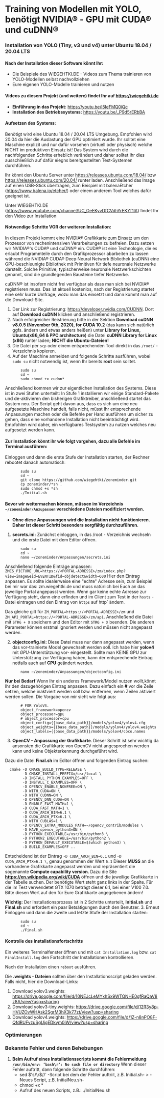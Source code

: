 # Training von Modellen mit YOLO, benötigt NVIDIA® - GPU mit CUDA® und cuDNN®
### Installation von YOLO (Tiny, v3 und v4) unter Ubuntu 18.04 / 20.04 LTS


#### Nach der Installation dieser Software könnt Ihr:
* Die Beispiele des WIEGEHTKI.DE - Videos zum Thema trainieren von YOLO-Modellen selbst nachvollziehen
* Eure eigenen YOLO-Modelle trainieren und nutzen


#### Videos zu diesem Projekt (und weitere) findet Ihr auf https://wiegehtki.de
* **Einführung in das Projekt:** https://youtu.be/l5IeFMQ0iQc
* **Installation des Betriebssystems:** https://youtu.be/_P9d5rERbBA


#### Aufsetzen des Systems:
Benötigt wird eine Ubuntu 18.04 / 20.04 LTS Umgebung. Empfohlen wird 20.04 da hier die Auslastung der GPU optimiert wurde. Ihr solltet eine Maschine explizit und nur dafür vorsehen (virtuell oder physisch) welche NICHT im produktiven Einsatz ist! Das System wird durch die nachfolgenden Schritte erheblich verändert und daher solltet Ihr dies ausschließlich auf dafür eiegns bereitgestellten Test-Systemen durchführen.

Ihr könnt den Ubuntu Server unter https://releases.ubuntu.com/18.04/ bzw https://releases.ubuntu.com/20.04/ runter laden. Anschließend das Image auf einen USB-Stick übertragen, zum Beispiel mit balenaEtcher (https://www.balena.io/etcher/) oder einem anderem Tool welches dafür geeignet ist.

Unter WIEGEHTKI.DE (https://www.youtube.com/channel/UC_OeEKyvDfCVdhYrEKYf1lA) findet Ihr den Video zur Installation


#### Notwendige Schritte VOR der weiteren Installation:
In diesem Projekt kommt eine NVIDIA® Grafikkarte zum Einsatz um den Prozessor von rechenintensiven Verarbeitungen zu befreien. Dazu setzen wir NVIDIA®'s CUDA® und cuDNN® ein. CUDA® ist eine Technologie, die es erlaubt Programmteile durch den Grafikprozessor abarbeiten zu lassen während die NVIDIA® CUDA® Deep Neural Network Bibliothek (cuDNN) eine GPU-beschleunigte Bibliothek mit Primitiven für tiefe neuronale Netzwerke darstellt. Solche Primitive, typischerweise neuronale Netzwerkschichten genannt, sind die grundlegenden Bausteine tiefer Netzwerke.

cuDNN® ist insofern nicht frei verfügbar als dass man sich bei NVIDIA® registrieren muss. Das ist aktuell kostenlos, nach der Registrierung startet eine sehr kurze Umfrage, wozu man das einsetzt und dann kommt man auf die Download-Site.

1. Der Link zur Registrierung: https://developer.nvidia.com/CUDNN. Dort auf **Download cuDNN** klicken und anschließend registrieren.
2. Nach erfolgreicher Reistrierung bitte in der Sektion **Download cuDNN v8.0.5 (November 9th, 2020), for CUDA 10.2** (das kann sich natürlich ggfs. ändern und etwas anders heißen) unter **Library for Linux, Ubuntu(x86_64 & PPC architecture)** die Datei **cuDNN Library for Linux (x86)** runter laden; **NICHT die Ubuntu-Dateien!** 
3. Die Datei per `scp` oder einem entsprechenden Tool direkt in das `/root/` - Verzeichnis kopieren.
4. Auf der Maschine anmelden und folgende Schritte ausführen, wobei `sudo su` nicht notwendig ist, wenn Ihr bereits **root** sein solltet.
```
       sudo su
       cd ~
       sudo chmod +x cudnn*     
```
Anschließend kommen wir zur eigentlichen Installation des Systems. Diese ist in zwei Stufen unterteilt: In Stufe 1 installieren wir einige Standard-Pakete und de-aktivieren den bisherigen Grafiktreiber, anschließend startet das System neu. Der Script geht davon aus, dass es sich um eine neu aufgesetzte Maschine handelt, falls nicht, müsst Ihr entsprechende Anpassungen machen oder die Befehle per Hand ausführen um sicher zu gehen, dass eine vorhandene Installation nicht beeinträchtigt wird. Empfohlen wird daher, ein verfügbares Testsystem zu nutzen welches neu aufgesetzt werden kann.

#### Zur Installation könnt ihr wie folgt vorgehen, dazu alle Befehle im Terminal ausführen:
Einloggen und dann die erste Stufe der Installation starten, der Rechner rebootet danach automatisch:
```
       sudo su
       cd ~
       git clone https://github.com/wiegehtki/zoneminder.git
       cp zoneminder/*sh .
       sudo chmod +x *sh
       ./Initial.sh      
```

#### Bevor wir weitermachen können, müssen im Verzeichnis `~/zoneminder/Anzupassen` verschiedene Dateien modifiziert werden.
* **Ohne diese Anpassungen wird die Installation nicht funktionieren. Daher ist dieser Schritt besonders sorgfältig durchzuführen.**

1. **secrets.ini:**  Zunächst einloggen, in das /root - Verzeichnis wechseln und die erste Datei mit dem Editor öffnen.
```
       sudo su
       cd ~
       nano ~/zoneminder/Anpassungen/secrets.ini
```
Anschließend folgende Einträge anpassen:
`ZMES_PICTURE_URL=https://<PORTAL-ADRESSE>/zm/index.php?view=image&eid=EVENTID&fid=objdetect&width=600` Hier den Eintrag **<PORTAL-ADRESSE>** anpassen. Es sollte idealerweise eine "echte" Adresse sein, zum Beispiel bei mir war das: zm.wiegehtki.de und muss natürlich bei Euch an das jeweilige Portal angepasst werden.
Wenn gar keine echte Adresse zur Verfügung steht, dann eine erfinden und im Client zum Test in der `hosts` - Datei eintragen und den Eintrag von `https` auf http` ändern.

Das gleiche gilt für `ZM_PORTAL=https://<PORTAL-ADRESSE>/zm` und `ZM_API_PORTAL=https://<PORTAL-ADRESSE>/zm/api`. Anschließend die Datei mit `STRG + O` speichern und den Editor mit `STRG + X` beenden. Die anderen Parameter können erstmal ignoriert werden und müssen nicht angepasst werden.


2. **objectconfig.ini:**  Diese Datei muss nur dann angepasst werden, wenn das vor-trainierte Model gewechselt werden soll. Ich habe hier **yolov4** mit *GPU*-Unterstützung vor- eingestellt. Sollte man KEINE GPU zur Unterstützung zur Verfügung haben, kann der entsprechende Eintrag notfalls auch auf **CPU** geändert werden.  
```
       nano ~/zoneminder/Anpassungen/objectconfig.ini
```
**Nur bei Bedarf** Wenn Ihr ein anderes Framework/Model nutzen wollt,könnt Ihr den dazugehörigen Eintrag anpassen. Dazu einfach ein **#** vor die Zeile setzen, welche inaktviert werden soll bzw. entfernen, wenn Zeilen aktiviert werden sollen. Die Vorgabe von mir sieht wie folgt aus:
```
       # FOR YoloV4. 
       object_framework=opencv
       object_processor=gpu 
       # object_processor=cpu
       object_config={{base_data_path}}/models/yolov4/yolov4.cfg
       object_weights={{base_data_path}}/models/yolov4/yolov4.weights
       object_labels={{base_data_path}}/models/yolov4/coco.names
```

3. **OpenCV - Anpassung der Grafikkarte**. Dieser Schritt ist sehr wichtig da ansonsten die Grafikkarte von OpenCV nicht angesprochen werden kann und keine Objekterkennung durchgeführt wird.

Dazu die Datei **Final.sh** im Editor öffnen und folgenden Eintrag suchen:
```
  cmake -D CMAKE_BUILD_TYPE=RELEASE \
        -D CMAKE_INSTALL_PREFIX=/usr/local \
        -D INSTALL_PYTHON_EXAMPLES=OFF \
        -D INSTALL_C_EXAMPLES=OFF \
        -D OPENCV_ENABLE_NONFREE=ON \
        -D WITH_CUDA=ON \
        -D WITH_CUDNN=ON \
        -D OPENCV_DNN_CUDA=ON \
        -D ENABLE_FAST_MATH=1 \
        -D CUDA_FAST_MATH=1 \
        -D CUDA_ARCH_BIN=6.1 \
        -D CUDA_ARCH_PTX=6.1 \
        -D WITH_CUBLAS=1 \
        -D OPENCV_EXTRA_MODULES_PATH=~/opencv_contrib/modules \
        -D HAVE_opencv_python3=ON \
        -D PYTHON_EXECUTABLE=/usr/bin/python3 \
        -D PYTHON2_EXECUTABLE=/usr/bin/python2 \
        -D PYTHON_DEFAULT_EXECUTABLE=$(which python3) \
        -D BUILD_EXAMPLES=OFF ..
```
Entscheidend ist der Eintrag `-D CUDA_ARCH_BIN=6.1` und `-D CUDA_ARCH_PTX=6.1 \`, genau genommen der Wert `6.1` Dieser **MUSS** an die vorhandene Grafikkarte angepasst werden und repräsentiert die sogenannte **Compute capability version**. Dazu die Site **https://en.wikipedia.org/wiki/CUDA** öffnen und die jeweilige Grafikkarte in der Tabelle suchen. Der benötigte Wert steht ganz links in der Spalte. Für die im Test verwendetet GTX 1070 beträgt dieser 6.1, bei einer V100 7.0. Bitte diesen Wert auf den für Eure Grafikkarte angegebenen ändern!



**Wichtig:** Der Installationsprozess ist in 2 Schritte unterteilt, **Initial.sh** und **Final.sh** und erfordert ein paar Betsätigungen durch den Benutzer.
3.  Erneut Einloggen und dann die zweite und letzte Stufe der Installation starten:
```
       sudo su
	   cd ~
       ./Final.sh  
```


#### Kontrolle des Installationsfortschritts

Ein weiteres Terminalfenster öffnen und mit `cat Installation.log` bzw. `cat FinalInstall.log` den Fortschritt der Installationen kontrollieren.
   
Nach der Installation einen `reboot` ausführen.
  
Die **.weights - Dateien** sollten über den Installationsscript geladen werden.
Falls nicht, hier die Download-Links:

1. Download yolov3.weights: https://drive.google.com/file/d/10NEJcLeMYxhSx9WTQNHE0gfRaQaV8z8A/view?usp=sharing
2. Download yolov3-tiny.weights: https://drive.google.com/file/d/12R3y8p-HVUZOvWHAsk2SgrM3hX3k77zt/view?usp=sharing
3. Download yolov4.weights: https://drive.google.com/file/d/1Z-n8nPO8F-QfdRUFvzuSgUjgEDkym0iW/view?usp=sharing

### Optimierungen

### Bekannte Fehler und deren Behebungen
1. **Beim Aufruf eines Installationsscripts kommt die Fehlermeldung `/usr/bin/env: ‘bash\r’: No such file or directory`** 
   Wenn dieser Fehler auftritt, dann folgende Schritte durchführen:
	* sed $'s/\r$//' -Script bei dem der Fehler auftriit, z.B. Initial.sh- > -Neues Script, z.B. InitialNeu.sh-
	* chmod +x *
	* Aufruf des neuen Scripts, z.B.: ./InitialNeu.sh



